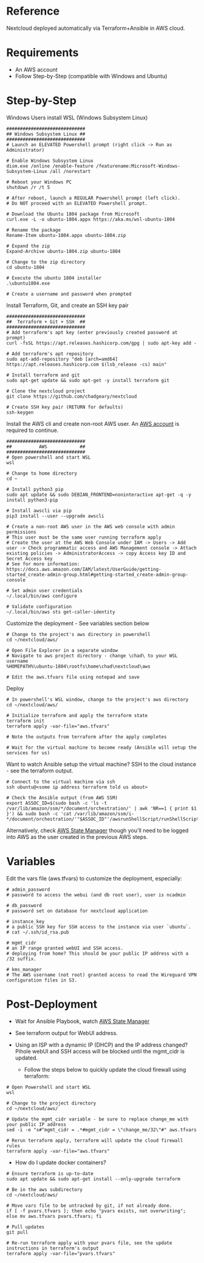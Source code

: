 # Reference
Nextcloud deployed automatically via Terraform+Ansible in AWS cloud.

# Requirements
- An AWS account
- Follow Step-by-Step (compatible with Windows and Ubuntu)

# Step-by-Step 
Windows Users install WSL (Windows Subsystem Linux)
```
#############################
## Windows Subsystem Linux ##
#############################
# Launch an ELEVATED Powershell prompt (right click -> Run as Administrator)

# Enable Windows Subsystem Linux
dism.exe /online /enable-feature /featurename:Microsoft-Windows-Subsystem-Linux /all /norestart

# Reboot your Windows PC
shutdown /r /t 5

# After reboot, launch a REGULAR Powershell prompt (left click).
# Do NOT proceed with an ELEVATED Powershell prompt.

# Download the Ubuntu 1804 package from Microsoft
curl.exe -L -o ubuntu-1804.appx https://aka.ms/wsl-ubuntu-1804
 
# Rename the package
Rename-Item ubuntu-1804.appx ubuntu-1804.zip
 
# Expand the zip
Expand-Archive ubuntu-1804.zip ubuntu-1804
 
# Change to the zip directory
cd ubuntu-1804
 
# Execute the ubuntu 1804 installer
.\ubuntu1804.exe
 
# Create a username and password when prompted
```
Install Terraform, Git, and create an SSH key pair
```
#############################
##  Terraform + Git + SSH  ##
#############################
# Add terraform's apt key (enter previously created password at prompt)
curl -fsSL https://apt.releases.hashicorp.com/gpg | sudo apt-key add -
 
# Add terraform's apt repository
sudo apt-add-repository "deb [arch=amd64] https://apt.releases.hashicorp.com $(lsb_release -cs) main"
 
# Install terraform and git
sudo apt-get update && sudo apt-get -y install terraform git
 
# Clone the nextcloud project
git clone https://github.com/chadgeary/nextcloud

# Create SSH key pair (RETURN for defaults)
ssh-keygen
```

Install the AWS cli and create non-root AWS user. An [AWS account](https://portal.aws.amazon.com/billing/signup) is required to continue.
```
#############################
##          AWS            ##
#############################
# Open powershell and start WSL
wsl

# Change to home directory
cd ~

# Install python3 pip
sudo apt update && sudo DEBIAN_FRONTEND=noninteractive apt-get -q -y install python3-pip

# Install awscli via pip
pip3 install --user --upgrade awscli

# Create a non-root AWS user in the AWS web console with admin permissions
# This user must be the same user running terraform apply
# Create the user at the AWS Web Console under IAM -> Users -> Add user -> Check programmatic access and AWS Management console -> Attach existing policies -> AdministratorAccess -> copy Access key ID and Secret Access key
# See for more information: https://docs.aws.amazon.com/IAM/latest/UserGuide/getting-started_create-admin-group.html#getting-started_create-admin-group-console

# Set admin user credentials
~/.local/bin/aws configure

# Validate configuration
~/.local/bin/aws sts get-caller-identity 
```

Customize the deployment - See variables section below
```
# Change to the project's aws directory in powershell
cd ~/nextcloud/aws/

# Open File Explorer in a separate window
# Navigate to aws project directory - change \chad\ to your WSL username
%HOMEPATH%\ubuntu-1804\rootfs\home\chad\nextcloud\aws

# Edit the aws.tfvars file using notepad and save
```

Deploy
```
# In powershell's WSL window, change to the project's aws directory
cd ~/nextcloud/aws/

# Initialize terraform and apply the terraform state
terraform init
terraform apply -var-file="aws.tfvars"

# Note the outputs from terraform after the apply completes

# Wait for the virtual machine to become ready (Ansible will setup the services for us)
```

Want to watch Ansible setup the virtual machine? SSH to the cloud instance - see the terraform output.
```
# Connect to the virtual machine via ssh
ssh ubuntu@<some ip address terraform told us about>

# Check the Ansible output (from AWS SSM)
export ASSOC_ID=$(sudo bash -c 'ls -t /var/lib/amazon/ssm/*/document/orchestration/' | awk 'NR==1 { print $1 }') && sudo bash -c 'cat /var/lib/amazon/ssm/i-*/document/orchestration/'"$ASSOC_ID"'/awsrunShellScript/runShellScript/stdout'
```

Alternatively, check [AWS State Manager](https://console.aws.amazon.com/systems-manager/state-manager) though you'll need to be logged into AWS as the user created in the previous AWS steps. 

# Variables
Edit the vars file (aws.tfvars) to customize the deployment, especially:
```
# admin_password
# password to access the webui (and db root user), user is ncadmin

# db_password
# password set on database for nextcloud application

# instance_key
# a public SSH key for SSH access to the instance via user `ubuntu`.
# cat ~/.ssh/id_rsa.pub

# mgmt_cidr
# an IP range granted webUI and SSH access.
# deploying from home? This should be your public IP address with a /32 suffix.

# kms_manager
# The AWS username (not root) granted access to read the Wireguard VPN configuration files in S3.
```

# Post-Deployment
- Wait for Ansible Playbook, watch [AWS State Manager](https://console.aws.amazon.com/systems-manager/state-manager)
- See terraform output for WebUI address.

- Using an ISP with a dynamic IP (DHCP) and the IP address changed? Pihole webUI and SSH access will be blocked until the mgmt_cidr is updated.
  - Follow the steps below to quickly update the cloud firewall using terraform:
```
# Open Powershell and start WSL
wsl

# Change to the project directory
cd ~/nextcloud/aws/

# Update the mgmt_cidr variable - be sure to replace change_me with your public IP address
sed -i -e "s#^mgmt_cidr = .*#mgmt_cidr = \"change_me/32\"#" aws.tfvars

# Rerun terraform apply, terraform will update the cloud firewall rules
terraform apply -var-file="aws.tfvars"
```

- How do I update docker containers?
```
# Ensure terraform is up-to-date
sudo apt update && sudo apt-get install --only-upgrade terraform

# Be in the aws subdirectory
cd ~/nextcloud/aws/

# Move vars file to be untracked by git, if not already done.
if [ -f pvars.tfvars ]; then echo "pvars exists, not overwriting"; else mv aws.tfvars pvars.tfvars; fi

# Pull updates
git pull

# Re-run terraform apply with your pvars file, see the update instructions in terraform's output
terraform apply -var-file="pvars.tfvars"
```
